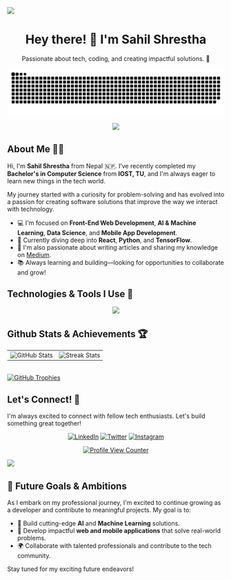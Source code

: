 <!-- Horizontal Divider (Gradient) -->
<img src="https://user-images.githubusercontent.com/73097560/115834477-dbab4500-a447-11eb-908a-139a6edaec5c.gif">

<!-- Main Header -->
<div align="center">
  <h1>Hey there! 👋 I'm Sahil Shrestha</h1>
  <p>Passionate about tech, coding, and creating impactful solutions. 🚀</p>
</div>

<!-- Contribution Snake Animation -->
<div align="center">
  <picture>
    <source media="(prefers-color-scheme: dark)" srcset="https://raw.githubusercontent.com/platane/snk/output/github-contribution-grid-snake-dark.svg"/>
    <source media="(prefers-color-scheme: light)" srcset="https://raw.githubusercontent.com/platane/snk/output/github-contribution-grid-snake.svg"/>
    <img alt="Github Contribution Grid Snake Animation" src="https://raw.githubusercontent.com/platane/snk/output/github-contribution-grid-snake.svg"/>
  </picture>
</div>

<!-- Typing Effect -->
<p align="center">
  <a href="https://git.io/typing-svg">
    <img src="https://readme-typing-svg.herokuapp.com?font=Robot-Bold&size=30&color=00e0df&center=true&vCenter=true&width=900&height=110&lines=Computer+Science+Graduate;Passionate+about+AI+%26+Web+Dev;Aspiring+Tech+Innovator" />
  </a>
</p>

<!-- Introduction Section -->
## About Me 👨‍💻

Hi, I'm **Sahil Shrestha** from Nepal 🇳🇵. I’ve recently completed my **Bachelor's in Computer Science** from **IOST, TU**, and I'm always eager to learn new things in the tech world. 

My journey started with a curiosity for problem-solving and has evolved into a passion for creating software solutions that improve the way we interact with technology.

- 💻 I'm focused on **Front-End Web Development**, **AI & Machine Learning**, **Data Science**, and **Mobile App Development**.
- 🌱 Currently diving deep into **React**, **Python**, and **TensorFlow**.
- 📝 I'm also passionate about writing articles and sharing my knowledge on [Medium](https://sahilistic.medium.com/).
- 📚 Always learning and building—looking for opportunities to collaborate and grow!

## Technologies & Tools I Use 🔧

<p align="center">
  <a href="https://skillicons.dev">
    <img src="https://skillicons.dev/icons?i=git,html,css,js,react,python,cpp,java,ts,tailwind,bootstrap,github,docker,mysql,linux,vscode,firebase" />
  </a>
</p>

## Github Stats & Achievements 🏆

<p align="center">
  <table align="center">
    <tr>
      <td align="center">
        <img src="https://github-readme-stats.vercel.app/api?username=sahilian&theme=dark&show_icons=true&count_private=true" alt="GitHub Stats" />
      </td>
      <td align="center">
        <img src="https://github-readme-streak-stats.herokuapp.com/?user=sahilian&theme=dark" alt="Streak Stats" />
      </td>
    </tr>
  </table>

  <br />

  <a href="https://github.com/ryo-ma/github-profile-trophy" title="Trophy Source">
    <img src="https://github-profile-trophy.vercel.app/?username=sahilian&theme=radical&row=1&column=7&margin-h=15&margin-w=5&no-bg=true" alt="GitHub Trophies" />
  </a>
</p>

## Let's Connect! 🔗

I'm always excited to connect with fellow tech enthusiasts. Let's build something great together!

<p align="center">
  <a href="https://www.linkedin.com/in/sahilian/" target="_blank"><img src="https://user-images.githubusercontent.com/88904952/234979284-68c11d7f-1acc-4f0c-ac78-044e1037d7b0.png" alt="LinkedIn" height="50" width="50" /></a>
  <a href="https://twitter.com/sahilistic_" target="_blank"><img src="https://user-images.githubusercontent.com/88904952/234980676-61bfb021-ecc8-48f7-88e6-34c1b06c4a58.png" alt="Twitter" height="50" width="50" /></a> 
  <a href="https://www.instagram.com/sahil.psd/" target="_blank"><img src="https://user-images.githubusercontent.com/88904952/234981169-2dd1e58f-4b7e-468c-8213-034ba62156c3.png" alt="Instagram" height="50" width="50" /></a>
</p>

<!-- Profile Visit Counter -->
<p align="center">
  <a href="https://visitcount.itsvg.in">
    <img src="https://visitcount.itsvg.in/api?id=sahilian&icon=3&color=6" alt="Profile View Counter" />
  </a>
</p>


<!-- Horizontal Divider -->
<img src="https://user-images.githubusercontent.com/73097560/115834477-dbab4500-a447-11eb-908a-139a6edaec5c.gif">

## 🚀 Future Goals & Ambitions

As I embark on my professional journey, I'm excited to continue growing as a developer and contribute to meaningful projects. My goal is to:

- 🌟 Build cutting-edge **AI** and **Machine Learning** solutions.
- 🚀 Develop impactful **web and mobile applications** that solve real-world problems.
- 🌍 Collaborate with talented professionals and contribute to the tech community.

Stay tuned for my exciting future endeavors!

